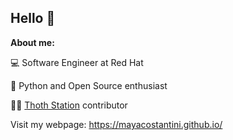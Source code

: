 ## Hello 👋

**About me:** 

💻 Software Engineer at Red Hat

🐍 Python and Open Source enthusiast

👩‍💻 [Thoth Station](https://github.com/thoth-station) contributor

Visit my webpage: https://mayacostantini.github.io/

<a rel="me" href="https://hachyderm.io/@mayacostantini"></a>
<!--
**mayaCostantini/mayaCostantini** is a ✨ _special_ ✨ repository because its `README.md` (this file) appears on your GitHub profile.

Here are some ideas to get you started:

- 🔭 I’m currently working on ...
- 🌱 I’m currently learning ...
- 👯 I’m looking to collaborate on ...
- 🤔 I’m looking for help with ...
- 💬 Ask me about ...
- 📫 How to reach me: ...
- 😄 Pronouns: ...
- ⚡ Fun fact: ...
-->
